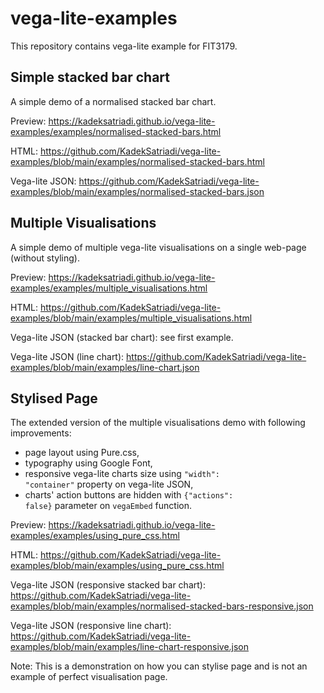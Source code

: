 # vega-lite-examples
This repository contains vega-lite example for FIT3179.

## Simple stacked bar chart 
A simple demo of a normalised stacked bar chart. 

Preview: https://kadeksatriadi.github.io/vega-lite-examples/examples/normalised-stacked-bars.html

HTML: https://github.com/KadekSatriadi/vega-lite-examples/blob/main/examples/normalised-stacked-bars.html

Vega-lite JSON: https://github.com/KadekSatriadi/vega-lite-examples/blob/main/examples/normalised-stacked-bars.json

## Multiple Visualisations
A simple demo of multiple vega-lite visualisations on a single web-page (without styling).

Preview: https://kadeksatriadi.github.io/vega-lite-examples/examples/multiple_visualisations.html

HTML: https://github.com/KadekSatriadi/vega-lite-examples/blob/main/examples/multiple_visualisations.html

Vega-lite JSON (stacked bar chart): see first example.

Vega-lite JSON (line chart): https://github.com/KadekSatriadi/vega-lite-examples/blob/main/examples/line-chart.json

## Stylised Page
The extended version of the multiple visualisations demo with following improvements:
- page layout using Pure.css,
- typography using Google Font,
- responsive vega-lite charts size using <code>"width": "container"</code> property on vega-lite JSON,
- charts' action buttons are hidden with <code>{"actions": false}</code> parameter on <code>vegaEmbed</code> function. 

Preview: https://kadeksatriadi.github.io/vega-lite-examples/examples/using_pure_css.html

HTML: https://github.com/KadekSatriadi/vega-lite-examples/blob/main/examples/using_pure_css.html

Vega-lite JSON (responsive stacked bar chart): https://github.com/KadekSatriadi/vega-lite-examples/blob/main/examples/normalised-stacked-bars-responsive.json

Vega-lite JSON (responsive line chart): https://github.com/KadekSatriadi/vega-lite-examples/blob/main/examples/line-chart-responsive.json

Note: This is a demonstration on how you can stylise page and is not an example of perfect visualisation page. 

